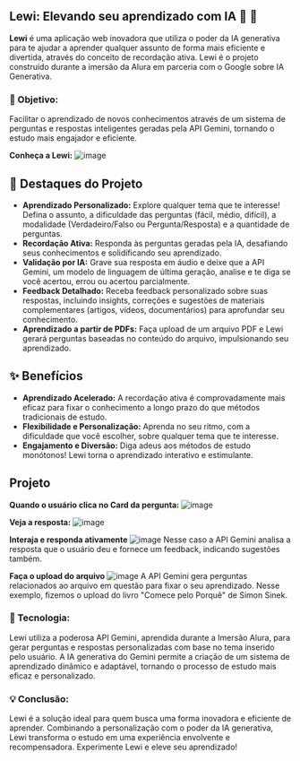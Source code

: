 ﻿## Lewi: Elevando seu aprendizado com IA 🧠 🚀
**Lewi** é uma aplicação web inovadora que utiliza o poder da IA generativa para te ajudar a aprender qualquer assunto de forma mais eficiente e divertida, através do conceito de recordação ativa. Lewi é o projeto construído durante a imersão da Alura em parceria com o Google sobre IA Generativa.

### 🎯 Objetivo:

Facilitar o aprendizado de novos conhecimentos através de um sistema de perguntas e respostas inteligentes geradas pela API Gemini, tornando o estudo mais engajador e eficiente.

**Conheça a Lewi:**
![image](https://github.com/missias1/Lewi/assets/87737714/bbc673e2-2d0d-4672-bfee-6572cf1f98ce)

## 🚀 Destaques do Projeto

* **Aprendizado Personalizado:** Explore qualquer tema que te interesse!  Defina o assunto, a dificuldade das perguntas (fácil, médio, difícil), a modalidade (Verdadeiro/Falso ou Pergunta/Resposta) e a quantidade de perguntas. 
* **Recordação Ativa:** Responda às perguntas geradas pela IA, desafiando seus conhecimentos e solidificando seu aprendizado. 
* **Validação por IA:** Grave sua resposta em áudio e deixe que a API Gemini, um modelo de linguagem de última geração, analise e te diga se você acertou, errou ou acertou parcialmente.
* **Feedback Detalhado:** Receba feedback personalizado sobre suas respostas, incluindo insights, correções e sugestões de materiais complementares (artigos, vídeos, documentários) para aprofundar seu conhecimento. 
* **Aprendizado a partir de PDFs:** Faça upload de um arquivo PDF e Lewi gerará perguntas baseadas no conteúdo do arquivo, impulsionando seu aprendizado.

## ✨ Benefícios

* **Aprendizado Acelerado:**  A recordação ativa é comprovadamente mais eficaz para fixar o conhecimento a longo prazo do que métodos tradicionais de estudo.
* **Flexibilidade e Personalização:** Aprenda no seu ritmo, com a dificuldade que você escolher, sobre qualquer tema que te interesse.
* **Engajamento e Diversão:** Diga adeus aos métodos de estudo monótonos! Lewi torna o aprendizado interativo e estimulante.

## Projeto

**Quando o usuário clica no Card da pergunta:**
![image](https://github.com/missias1/Lewi/assets/87737714/d7ef8819-20b7-4136-b5c1-6ba092812727)

**Veja a resposta:**
![image](https://github.com/missias1/Lewi/assets/87737714/eb057212-38f8-4b85-8410-03969da8b91f)

**Interaja e responda ativamente**
![image](https://github.com/missias1/Lewi/assets/87737714/4e87103f-4082-4db5-b196-99943a07d248)
Nesse caso a API Gemini analisa a resposta que o usuário deu e fornece um feedback, indicando sugestões também.

**Faça o upload do arquivo**
![image](https://github.com/missias1/Lewi/assets/87737714/53cb26a2-2af0-4812-a149-71b7dd6392ef)
A API Gemini gera perguntas relacionados ao arquivo em questão para fixar o seu aprendizado. Nesse exemplo, fizemos o upload do livro "Comece pelo Porquê" de Simon Sinek.

### 🚀 Tecnologia:

Lewi utiliza a poderosa API Gemini, aprendida durante a Imersão Alura, para gerar perguntas e respostas personalizadas com base no tema inserido pelo usuário. A IA generativa do Gemini permite a criação de um sistema de aprendizado dinâmico e adaptável, tornando o processo de estudo mais eficaz e personalizado.

### 💡 Conclusão:

Lewi é a solução ideal para quem busca uma forma inovadora e eficiente de aprender. Combinando a personalização com o poder da IA generativa, Lewi transforma o estudo em uma experiência envolvente e recompensadora. Experimente Lewi e eleve seu aprendizado! 
﻿
